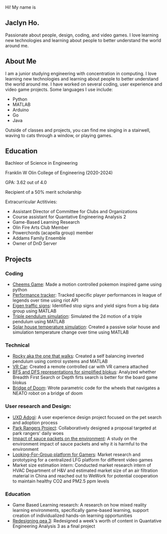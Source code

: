 Hi! My name is 
## Jaclyn Ho.
Passionate about people, design, coding, and video games. I love learning new technologies and learning about people to better understand the world around me.


## About Me
I am a junior studying engineering with concentration in computing. I love learning new technologies and learning about people to better understand the world around me. I have worked on several coding, user experience and video game projects. Some languages I use include:
- Python
- MATLAB
- Arduino
- Go
- Java

Outside of classes and projects, you can find me singing in a stairwell, waving to cats through a window, or playing games.

## Education
Bachleor of Science in Engineering
  
Franklin W Olin College of Engineering (2020-2024)
  
GPA: 3.62 out of 4.0
  
Recipient of a 50% merit scholarship

Extracurricular Actitivies:
- Assistant Director of Committee for Clubs and Organizations
- Course assistant for Quantative Engineering Analysis 2
- Game-Based Learning Research
- Olin Fire Arts Club Member
- Powerchords (acapella group) member
- Addams Family Ensemble
- Owner of DnD Server

## Projects
### Coding
- [Cheems Game](https://github.com/olincollege/cheems-game/blob/main/docs/README.md):
	Made a motion controlled pokemon inspired game using python
- [Performance tracker](https://github.com/olincollege/league-performance-analyzer/blob/main/Comp_Essay.ipynb):
        Tracked specific player performances in league of legends over time using riot API
- [Eigen traffic signs](https://docs.google.com/document/d/1RXxdRxFPPxvBeo-laqhylgFfT2BGantYx0W-YoCq28k/edit?usp=sharing):
        Identified stop signs and yield signs from a big data group using MATLAB
- [Triple pendulum simulation](https://docs.google.com/document/d/1-e7YI3iI-V2ByAeJksbkrdiXQE_j-TjKbv4OMKitXHA/edit?usp=sharing):
        Simulated the 2d motion of a triple pendulum using MATLAB
- [Solar house temperature simulation](https://docs.google.com/document/d/1kxpSMF4g9S6eldswnY0EYNBL6Ne6coXY6i_IWRYSXBo/edit?usp=sharing):
        Created a passive solar house and simulation temperature change over time using MATLAB
### Technical
- [Rocky aka the one that walks](https://docs.google.com/document/d/1pa4henhJ0C_qMIdlytwz5s30eXm5KJHSjmJNv5kvWZk/edit?usp=sharing):
        Created a self balancing inverted pendulum using control systems and MATLAB
- [VR Car](https://olincollege.github.io/pie-2021-03/VRCar/):
	Created a remote controlled car with VR camera attached
- [BFS and DFS representations for simplified blokus](https://docs.google.com/presentation/d/1FR7OvHdcLA5QJx3LN92G4XUWDZ8mtdmACLEUQt3Y2Bc/edit?usp=sharing):
	Analyzed whether Breadth First Search or Depth firts search is better for the board game blokus
- [Bridge of Doom](https://docs.google.com/document/d/1GJgfp6_DRsqKW1prQz31OjySqgERteayN-b3uLEdtKo/edit?usp=sharing):
	Wrote parametric code for the wheels that navigates a NEATO robot on a bridge of doom


### User research and Design:
- [UXD Adogi](https://drive.google.com/file/d/1ziCPP4O2XVuSco3qBUUYJlIGi6-MlW_S/view?usp=sharing):
	A user experience design project focused on the pet search and adoption process
- [Park Rangers Project](https://drive.google.com/drive/folders/1ScRanZuc9mZxOKTZUhXSxzi2utCa20_F?usp=sharing):
	Collaboratively designed a proposal targeted at park rangers' daily woes
- [Impact of sauce packets on the environment](https://drive.google.com/file/d/1fW8T57gan4d98lUqtkl8lS_PWvAR3JV8/view?usp=sharing):
	A study on the environment impact of sauce packets and why it is harmful to the environment
- [Looking-For-Group platform for Gamers](https://drive.google.com/drive/folders/1y1HtHUL_onXXZWjSzyGmHnuK2MV10szx?usp=sharing):
	Market research and prototyping for a centralized LFG platform for different video games
- Market size estimation intern:
	Conducted market research intern of HVAC Department of H&V and estimated market size of an air filtration material in China and reached out to WeWork for potential cooperation to maintain healthy CO2 and PM2.5 ppm levels


### Education
- Game Based Learning research:
	A research on how mixed reality learning environments, specifically game-based learning, support creation of individualized hands-on learning opportunities
- [Redesigning qea 3](https://drive.google.com/drive/folders/1NterEjpaiqDCD3esMe5Ry9PzUVrNHkNg?usp=sharing):
	Redesigned a week's worth of content in Quantative Engineering Analysis 3 as a final project
